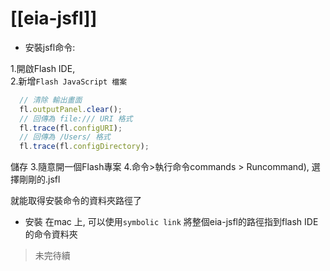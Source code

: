 [[eia-jsfl]]
========

* 安裝jsfl命令:<br/>






1.開啟Flash IDE,<br/>
2.新增`Flash JavaScript 檔案`
```Javascript
  // 清除 輸出畫面
  fl.outputPanel.clear();
  // 回傳為 file:/// URI 格式
  fl.trace(fl.configURI);
  // 回傳為 /Users/ 格式
  fl.trace(fl.configDirectory);
```
  儲存
3.隨意開一個Flash專案
4.命令>執行命令commands > Runcommand), 選擇剛剛的.jsfl

就能取得安裝命令的資料夾路徑了

* 安裝
  在mac 上,
  可以使用`symbolic link` 將整個eia-jsfl的路徑指到flash IDE 的命令資料夾

> 未完待續
